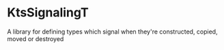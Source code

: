 # KtsSignalingT
A library for defining types which signal when they're constructed, copied, moved or destroyed
